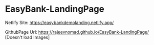 # EasyBank-LandingPage

Netlify Site: https://easybankdemolanding.netlify.app/

GithubPage Url: https://rajeevnomad.github.io/EasyBank-LandingPage/
[Doesn't load Images]